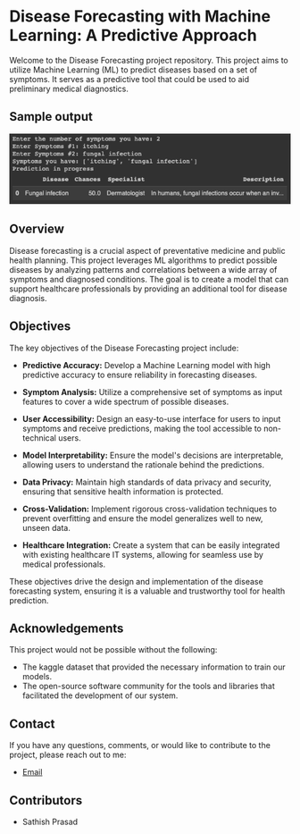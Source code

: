 # Disease Forecasting with Machine Learning: A Predictive Approach

Welcome to the Disease Forecasting project repository. This project aims to utilize Machine Learning (ML) to predict diseases based on a set of symptoms. It serves as a predictive tool that could be used to aid preliminary medical diagnostics.

## Sample output
![Sample output](/Sampleoutput.png)



## Overview

Disease forecasting is a crucial aspect of preventative medicine and public health planning. This project leverages ML algorithms to predict possible diseases by analyzing patterns and correlations between a wide array of symptoms and diagnosed conditions. The goal is to create a model that can support healthcare professionals by providing an additional tool for disease diagnosis.

## Objectives

The key objectives of the Disease Forecasting project include:

- **Predictive Accuracy:** Develop a Machine Learning model with high predictive accuracy to ensure reliability in forecasting diseases.

- **Symptom Analysis:** Utilize a comprehensive set of symptoms as input features to cover a wide spectrum of possible diseases.

- **User Accessibility:** Design an easy-to-use interface for users to input symptoms and receive predictions, making the tool accessible to non-technical users.

- **Model Interpretability:** Ensure the model's decisions are interpretable, allowing users to understand the rationale behind the predictions.

- **Data Privacy:** Maintain high standards of data privacy and security, ensuring that sensitive health information is protected.

- **Cross-Validation:** Implement rigorous cross-validation techniques to prevent overfitting and ensure the model generalizes well to new, unseen data.

- **Healthcare Integration:** Create a system that can be easily integrated with existing healthcare IT systems, allowing for seamless use by medical professionals.

These objectives drive the design and implementation of the disease forecasting system, ensuring it is a valuable and trustworthy tool for health prediction.

## Acknowledgements

This project would not be possible without the following:

- The kaggle dataset that provided the necessary information to train our models.
- The open-source software community for the tools and libraries that facilitated the development of our system.


## Contact

If you have any questions, comments, or would like to contribute to the project, please reach out to me:

- [Email](mailto:sathish.prasadvt@duke.edu)


## Contributors

- Sathish Prasad


